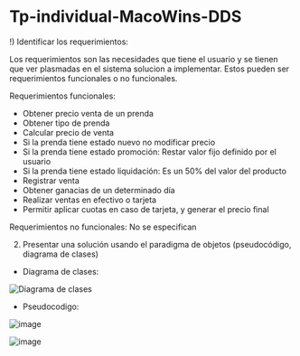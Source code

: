 # Tp-individual-MacoWins-DDS

!) Identificar los requerimientos:

Los requerimientos son las necesidades que tiene el usuario y se tienen que  ver plasmadas en el sistema solucion a implementar. Estos pueden ser requerimientos funcionales o no funcionales.

Requerimientos funcionales:

- Obtener precio venta de un prenda
- Obtener tipo de prenda 
- Calcular precio de venta
- Si la prenda tiene estado nuevo no modificar precio
- Si la prenda tiene estado promoción: Restar valor fijo definido por el usuario
- Si la prenda tiene estado liquidación: Es un 50% del valor del producto
- Registrar venta
- Obtener ganacias de un determinado día
- Realizar ventas en efectivo o tarjeta
- Permitir aplicar cuotas en caso de tarjeta, y generar el precio final

Requerimientos no funcionales: No se especifican

2) Presentar una solución usando el paradigma de objetos (pseudocódigo, diagrama de clases)

- Diagrama de clases: 

![Diagrama de clases](https://user-images.githubusercontent.com/102762669/231598987-8ac8a61d-f0c7-4731-ba62-fee0fbbc85ca.jpg)

- Pseudocodigo:

![image](https://user-images.githubusercontent.com/102762669/231605230-aef85c39-9a9d-4bcb-8ed9-72aa11db3173.png)

![image](https://user-images.githubusercontent.com/102762669/231605289-31f12ff9-09c8-4f3a-96ec-8eda18c7a448.png)

